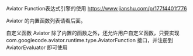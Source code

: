 Aviator Function表达式引擎的使用
https://www.jianshu.com/p/177f4401f776

Aviator 的内置函数列表请看后面。

自定义函数
Aviator 除了内置的函数之外，还允许用户自定义函数，只要实现 com.googlecode.aviator.runtime.type.AviatorFunction 接口，并注册到 AviatorEvaluator 即可使用


